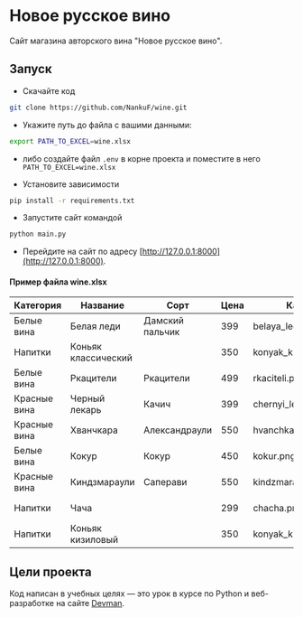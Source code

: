 # Новое русское вино

Сайт магазина авторского вина "Новое русское вино".

## Запуск

- Скачайте код

```bash
git clone https://github.com/NankuF/wine.git
```

- Укажите путь до файла с вашими данными:<br>

```bash
export PATH_TO_EXCEL=wine.xlsx
``` 

- либо создайте файл `.env` в корне проекта и поместите в него `PATH_TO_EXCEL=wine.xlsx`


- Установите зависимости

```bash
pip install -r requirements.txt 
```

- Запустите сайт командой<br>

```python
python main.py
```

- Перейдите на сайт по адресу [http://127.0.0.1:8000](http://127.0.0.1:8000).

#### Пример файла wine.xlsx

| Категория  | Название             | Сорт            | Цена | Картинка | Акция |
| ---------- |----------------------|-----------------|------| --------- | --------- |
| Белые вина  | Белая леди           | Дамский пальчик | 399  |belaya_ledi.png|Выгодное предложение|
| Напитки  | Коньяк классический  |                 | 350  |konyak_klassicheskyi.png|
| Белые вина  | Ркацители            | Ркацители       | 499  |rkaciteli.png|
| Красные вина  | Черный лекарь        | Качич           | 399  |chernyi_lekar.png|
| Красные вина  | Хванчкара            | Александраули   | 550  |hvanchkara.png|
| Белые вина  | Кокур                | Кокур           | 450  |kokur.png|
| Красные вина  | Киндзмараули         | Саперави        | 550  |kindzmarauli.png|
| Напитки  | Чача                 |                 |299|chacha.png|Выгодное предложение|
| Напитки  | Коньяк кизиловый     |                 | 350             |konyak_kizilovyi.png|

## Цели проекта

Код написан в учебных целях — это урок в курсе по Python и веб-разработке на сайте [Devman](https://dvmn.org).

